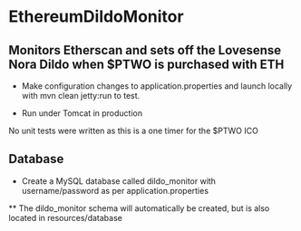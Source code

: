# EthereumDildoMonitor

## Monitors Etherscan and sets off the Lovesense Nora Dildo when $PTWO is purchased with ETH

* Make configuration changes to application.properties and launch locally with mvn clean jetty:run to test.

* Run under Tomcat in production

No unit tests were written as this is a one timer for the $PTWO ICO

## Database

* Create a MySQL database called dildo_monitor with username/password as per application.properties

** The dildo_monitor schema will automatically be created, but is also located in resources/database